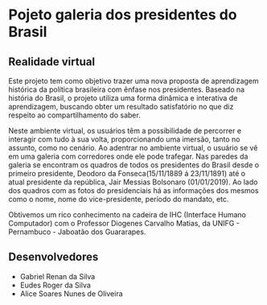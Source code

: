 # Pojeto galeria dos presidentes do Brasil 
## Realidade virtual 
Este projeto tem como objetivo trazer uma nova proposta de aprendizagem histórica da política brasileira com ênfase nos presidentes. Baseado na história           do Brasil, o projeto utiliza uma forma dinâmica e interativa de aprendizagem, buscando obter um resultado satisfatório no que diz respeito ao compartilhamento do saber. 
 
Neste ambiente virtual, os usuários têm a possibilidade de percorrer e interagir com tudo à sua volta, proporcionando uma imersão, tanto no assunto, como no cenário. Ao adentrar no ambiente virtual, o usuário se vê em uma galeria com corredores onde ele pode trafegar. Nas paredes da galeria se encontram os quadros de todos os presidentes do Brasil desde o primeiro presidente, Deodoro da Fonseca(15/11/1889 á 23/11/1891) até o atual presidente da república, Jair Messias Bolsonaro (01/01/2019). Ao lado dos quadros com as fotos do presidenciais há as informações dos mesmos como o nome, nome do vice-presidente, período do mandato, etc. 

Obtivemos um rico conhecimento na cadeira de IHC (Interface Humano Computador) com o Professor Diogenes Carvalho Matias, da UNIFG - Pernambuco - Jaboatão dos Guararapes.

## Desenvolvedores 
- Gabriel Renan da Silva
- Eudes Roger da Silva
- Alice Soares Nunes de Oliveira

